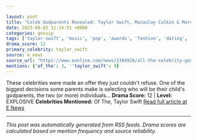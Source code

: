 ```yaml
---

layout: post
title: "Celeb Godparents Revealed: Taylor Swift, Macaulay Culkin & More"
date: 2025-08-02 11:14:51 +0000
categories: gossip
tags: ['taylor-swift', 'music', 'pop', 'awards', 'fashion', 'dating', 'source-e_news', 'drama-explosive']
drama_score: 12
primary_celebrity: taylor_swift
source: e_news
source_url: "https://www.eonline.com/news/1384926/all-the-celebrity-godparents-you-didnt-know-about?cmpid=rss-syndicate-genericrss-us-top_stories"
mentions: {'of_the': 3, ''taylor_swift': 9}
---
```


These celebrities were made an offer they just couldn't refuse. One of the biggest decisions some parents make is selecting who will be their child's godparents, the two (or more) individuals... **Drama Score:** 12 | **Level:** EXPLOSIVE **Celebrities Mentioned:** Of The, Taylor Swift [Read full article at E News](https://www.eonline.com/news/1384926/all-the-celebrity-godparents-you-didnt-know-about?cmpid=rss-syndicate-genericrss-us-top_stories)

---

*This post was automatically generated from RSS feeds. Drama scores are calculated based on mention frequency and source reliability.*